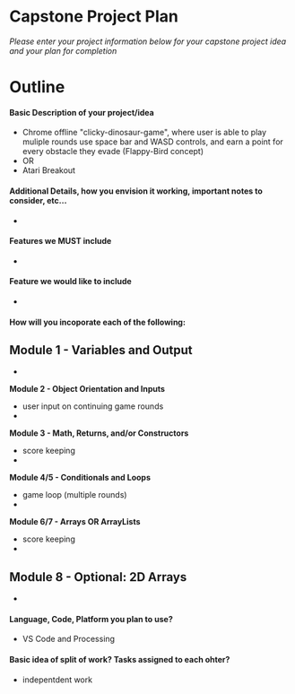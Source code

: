 # Capstone Project Plan
_Please enter your project information below for your capstone project idea and your plan for completion_

# Outline
#### Basic Description of your project/idea
- Chrome offline "clicky-dinosaur-game", where user is able to play muliple rounds use space bar and WASD controls, and earn a point for every obstacle they evade (Flappy-Bird concept)
- OR
- Atari Breakout

#### Additional Details, how you envision it working, important notes to consider, etc...
- 

#### Features we MUST include
- 

#### Feature we would like to include
- 

#### How will you incoporate each of the following:
**Module 1 - Variables and Output**
- 
- 
**Module 2 - Object Orientation and Inputs**
- user input on continuing game rounds 
- 
**Module 3 - Math, Returns, and/or Constructors**
- score keeping
- 
**Module 4/5 - Conditionals and Loops**
- game loop (multiple rounds)
- 
**Module 6/7 - Arrays OR ArrayLists**
- score keeping
- 
**Module 8 - Optional: 2D Arrays**
- 
- 

#### Language, Code, Platform you plan to use?
- VS Code and Processing

#### Basic idea of split of work? Tasks assigned to each ohter?
- indepentdent work


